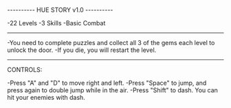 ---------- HUE STORY v1.0 ----------

-22 Levels
-3 Skills
-Basic Combat

--------------------

-You need to complete puzzles and collect all 3 of the gems each level to unlock the door.
-If you die, you will restart the level.

--------------------

CONTROLS:

-Press "A" and "D" to move right and left.
-Press "Space" to jump, and press again to double jump while in the air.
-Press "Shift" to dash. You can hit your enemies with dash.
